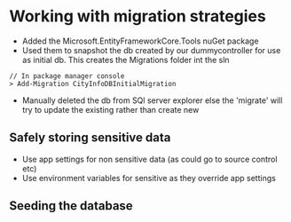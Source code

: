 # Working with migration strategies
- Added the Microsoft.EntityFrameworkCore.Tools nuGet package
- Used them to snapshot the db created by our dummycontroller for use as initial db. This creates the Migrations folder int the sln
```
// In package manager console
> Add-Migration CityInfoDBInitialMigration
```

- Manually deleted the db from SQl server explorer else the 'migrate' will try to update the existing rather than create new

## Safely storing sensitive data
- Use app settings for non sensitive data (as could go to source control etc)
- Use environment variables for sensitive as they override app settings


## Seeding the database

